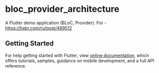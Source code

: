 # bloc_provider_architecture

A Flutter demo application (BLoC, Provider). For - https://habr.com/ru/post/489512

## Getting Started

For help getting started with Flutter, view 
[online documentation](https://flutter.dev/docs), which offers tutorials,
samples, guidance on mobile development, and a full API reference.
